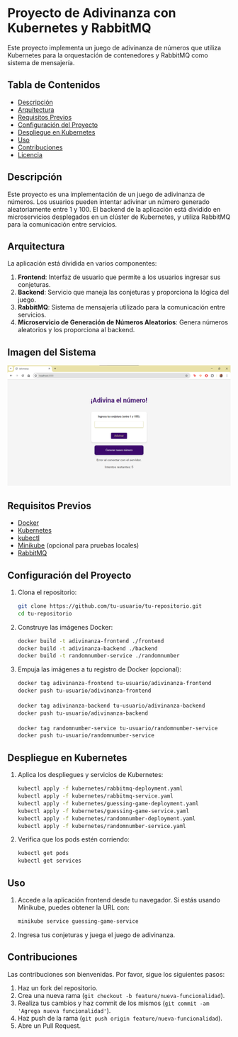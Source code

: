 # Proyecto de Adivinanza con Kubernetes y RabbitMQ

Este proyecto implementa un juego de adivinanza de números que utiliza Kubernetes para la orquestación de contenedores y RabbitMQ como sistema de mensajería.

## Tabla de Contenidos

- [Descripción](#descripción)
- [Arquitectura](#arquitectura)
- [Requisitos Previos](#requisitos-previos)
- [Configuración del Proyecto](#configuración-del-proyecto)
- [Despliegue en Kubernetes](#despliegue-en-kubernetes)
- [Uso](#uso)
- [Contribuciones](#contribuciones)
- [Licencia](#licencia)

## Descripción

Este proyecto es una implementación de un juego de adivinanza de números. Los usuarios pueden intentar adivinar un número generado aleatoriamente entre 1 y 100. El backend de la aplicación está dividido en microservicios desplegados en un clúster de Kubernetes, y utiliza RabbitMQ para la comunicación entre servicios.

## Arquitectura

La aplicación está dividida en varios componentes:

1. **Frontend**: Interfaz de usuario que permite a los usuarios ingresar sus conjeturas.
2. **Backend**: Servicio que maneja las conjeturas y proporciona la lógica del juego.
3. **RabbitMQ**: Sistema de mensajería utilizado para la comunicación entre servicios.
4. **Microservicio de Generación de Números Aleatorios**: Genera números aleatorios y los proporciona al backend.

## Imagen del Sistema

![Imagen del Sistema](images/adivinanza.png)

## Requisitos Previos

- [Docker](https://www.docker.com/)
- [Kubernetes](https://kubernetes.io/)
- [kubectl](https://kubernetes.io/docs/tasks/tools/install-kubectl/)
- [Minikube](https://minikube.sigs.k8s.io/docs/) (opcional para pruebas locales)
- [RabbitMQ](https://www.rabbitmq.com/)

## Configuración del Proyecto

1. Clona el repositorio:

    ```bash
    git clone https://github.com/tu-usuario/tu-repositorio.git
    cd tu-repositorio
    ```

2. Construye las imágenes Docker:

    ```bash
    docker build -t adivinanza-frontend ./frontend
    docker build -t adivinanza-backend ./backend
    docker build -t randomnumber-service ./randomnumber
    ```

3. Empuja las imágenes a tu registro de Docker (opcional):

    ```bash
    docker tag adivinanza-frontend tu-usuario/adivinanza-frontend
    docker push tu-usuario/adivinanza-frontend
    
    docker tag adivinanza-backend tu-usuario/adivinanza-backend
    docker push tu-usuario/adivinanza-backend
    
    docker tag randomnumber-service tu-usuario/randomnumber-service
    docker push tu-usuario/randomnumber-service
    ```

## Despliegue en Kubernetes

1. Aplica los despliegues y servicios de Kubernetes:

    ```bash
    kubectl apply -f kubernetes/rabbitmq-deployment.yaml
    kubectl apply -f kubernetes/rabbitmq-service.yaml
    kubectl apply -f kubernetes/guessing-game-deployment.yaml
    kubectl apply -f kubernetes/guessing-game-service.yaml
    kubectl apply -f kubernetes/randomnumber-deployment.yaml
    kubectl apply -f kubernetes/randomnumber-service.yaml
    ```

2. Verifica que los pods estén corriendo:

    ```bash
    kubectl get pods
    kubectl get services
    ```

## Uso

1. Accede a la aplicación frontend desde tu navegador. Si estás usando Minikube, puedes obtener la URL con:

    ```bash
    minikube service guessing-game-service
    ```

2. Ingresa tus conjeturas y juega el juego de adivinanza.

## Contribuciones

Las contribuciones son bienvenidas. Por favor, sigue los siguientes pasos:

1. Haz un fork del repositorio.
2. Crea una nueva rama (`git checkout -b feature/nueva-funcionalidad`).
3. Realiza tus cambios y haz commit de los mismos (`git commit -am 'Agrega nueva funcionalidad'`).
4. Haz push de la rama (`git push origin feature/nueva-funcionalidad`).
5. Abre un Pull Request.
